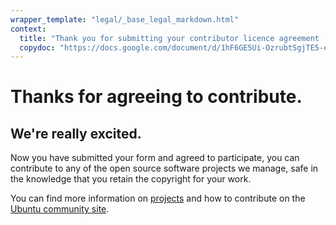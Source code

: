 ```yaml
---
wrapper_template: "legal/_base_legal_markdown.html"
context:
  title: "Thank you for submitting your contributor licence agreement | Ubuntu and Canonical legal"
  copydoc: "https://docs.google.com/document/d/1hF6GE5Ui-OzrubtSgjTE5-es2Nu10U999lddwgu2ROA/edit"
---
```


# Thanks for agreeing to contribute.

## We're really excited.

Now you have submitted your form and agreed to participate, you can contribute to any of the open source software projects we manage, safe in the knowledge that you retain the copyright for your work.

You can find more information on [projects](http://www.canonical.com/projects) and how to contribute on the [Ubuntu community site](https://discourse.ubuntu.com).
